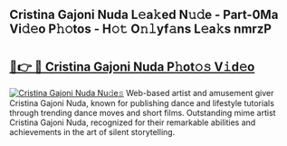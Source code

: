 ## Cristina Gajoni Nuda L𝚎a𝚔ed N𝚞𝚍e - Part-0Ma Vi𝚍𝚎o P𝚑𝚘tos - H𝚘𝚝 O𝚗𝚕yf𝚊ns L𝚎a𝚔s nmrzP

# <h2><a href="http://kf5l6g.oniu.top/?m=Cristina+Gajoni+Nuda">🔗👉 🔴 Cristina Gajoni Nuda P𝚑ot𝚘𝚜 V𝚒d𝚎o</a></h2>

[![Cristina Gajoni Nuda Nu𝚍e𝚜](https://i.imgur.com/0qMVB7G.gif)](http://kf5l6g.oniu.top/?m=Cristina+Gajoni+Nuda)
Web-based artist and amusement giver Cristina Gajoni Nuda, known for publishing dance and lifestyle tutorials through trending dance moves and short films. Outstanding mime artist Cristina Gajoni Nuda, recognized for their remarkable abilities and achievements in the art of silent storytelling.  
